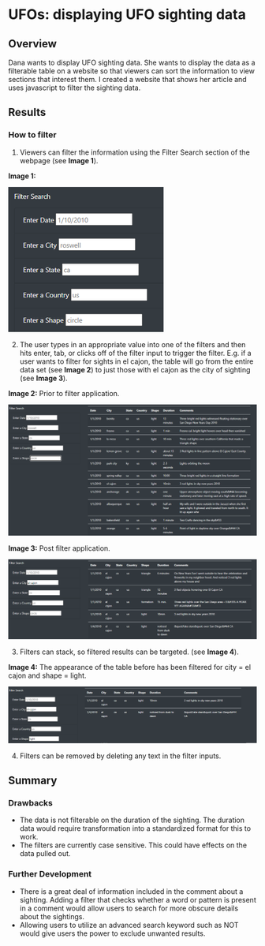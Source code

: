 # UFOs: displaying UFO sighting data

## Overview
Dana wants to display UFO sighting data. She wants to display the data as a filterable table on a website so that viewers can sort the information to view sections that interest them. I created a website that shows her article and uses javascript to filter the sighting data.

## Results

### How to filter
1) Viewers can filter the information using the Filter Search section of the webpage (see **Image 1**).

**Image 1:** 

![filters](Resources/filter_search.png)

2) The user types in an appropriate value into one of the filters and then hits enter, tab, or clicks off of the filter input to trigger the filter.  E.g. if a user wants to filter for sights in el cajon, the table will go from the entire data set (see **Image 2**) to just those with el cajon as the city of sighting (see **Image 3**).

**Image 2:** Prior to filter application.

![unfiltered-data](Resources/pre_filter.png)


**Image 3:** Post filter application.

![el-cajon-data](Resources/post_filter.png)

3) Filters can stack, so filtered results can be targeted.  (see **Image 4**).

**Image 4:** The appearance of the table before has been filtered for city = el cajon and shape = light.

![el-cajon-light-data](Resources/post_filter_2.png)

4) Filters can be removed by deleting any text in the filter inputs.


## Summary
### Drawbacks
- The data is not filterable on the duration of the sighting.  The duration data would require transformation into a standardized format for this to work.  
- The filters are currently case sensitive. This could have effects on the data pulled out. 
### Further Development
- There is a great deal of information included in the comment about a sighting.  Adding a filter that checks whether a word or pattern is present in a comment would allow users to search for more obscure details about the sightings.
- Allowing users to utilize an advanced search keyword such as NOT would give users the power to exclude unwanted results.
